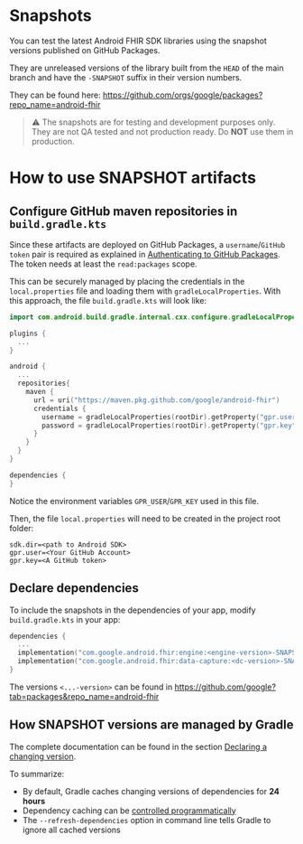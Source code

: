# Snapshots

You can test the latest Android FHIR SDK libraries using the snapshot versions published on GitHub Packages. 

They are unreleased versions of the library built from the `HEAD` of the main branch and have the `-SNAPSHOT` suffix in their version numbers.

They can be found here: https://github.com/orgs/google/packages?repo_name=android-fhir

> :warning: The snapshots are for testing and development purposes only. They are not QA tested and not production ready. Do **NOT** use them in production.

# How to use SNAPSHOT artifacts

## Configure GitHub maven repositories in `build.gradle.kts`

Since these artifacts are deployed on GitHub Packages, a `username`/`GitHub token` pair is required as explained in [Authenticating to GitHub Packages](https://docs.github.com/en/packages/working-with-a-github-packages-registry/working-with-the-apache-maven-registry#authenticating-to-github-packages). The token needs at least the `read:packages` scope.

This can be securely managed by placing the credentials in the `local.properties` file and loading them with `gradleLocalProperties`. With this approach, the file `build.gradle.kts` will look like:

```kotlin
import com.android.build.gradle.internal.cxx.configure.gradleLocalProperties

plugins {
  ...
}

android {
  ...
  repositories{
    maven {
      url = uri("https://maven.pkg.github.com/google/android-fhir")
      credentials {
        username = gradleLocalProperties(rootDir).getProperty("gpr.user") ?: System.getenv("GPR_USER")
        password = gradleLocalProperties(rootDir).getProperty("gpr.key") ?: System.getenv("GPR_KEY")
      }
    }
  }
}

dependencies {
}
```

Notice the environment variables `GPR_USER`/`GPR_KEY` used in this file.

Then, the file `local.properties` will need to be created in the project root folder:

```dotenv
sdk.dir=<path to Android SDK>
gpr.user=<Your GitHub Account>
gpr.key=<A GitHub token>
```

## Declare dependencies

To include the snapshots in the dependencies of your app, modify `build.gradle.kts` in your app:

```kotlin
dependencies {
  ...
  implementation("com.google.android.fhir:engine:<engine-version>-SNAPSHOT")
  implementation("com.google.android.fhir:data-capture:<dc-version>-SNAPSHOT")
}
```

The versions `<...-version>` can be found in https://github.com/google?tab=packages&repo_name=android-fhir

## How SNAPSHOT versions are managed by Gradle

The complete documentation can be found in the section [Declaring a changing version](https://docs.gradle.org/current/userguide/dynamic_versions.html#sub:declaring_dependency_with_changing_version).

To summarize:

* By default, Gradle caches changing versions of dependencies for **24 hours**
* Dependency caching can be [controlled programmatically](https://docs.gradle.org/current/userguide/dynamic_versions.html#sec:controlling_dependency_caching_programmatically)
* The `--refresh-dependencies` option in command line tells Gradle to ignore all cached versions


